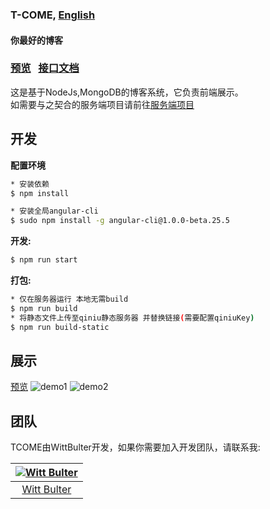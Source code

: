 ### T-COME,  [English](https://github.com/WittBulter/tcome-frontend/blob/master/README.md)
#### 你最好的博客


### [预览](http://wittsay.cc/)  &nbsp;  [接口文档](http://wittsay.cc/doc)  &nbsp;

这是基于NodeJs,MongoDB的博客系统，它负责前端展示。  
如需要与之契合的服务端项目请前往[服务端项目](https://github.com/WittBulter/sails-blog/)


## 开发
**配置环境**
```sh
* 安装依赖
$ npm install

* 安装全局angular-cli
$ sudo npm install -g angular-cli@1.0.0-beta.25.5
```


**开发:**
```sh
$ npm run start
```

**打包:**
```sh
* 仅在服务器运行 本地无需build
$ npm run build
* 将静态文件上传至qiniu静态服务器 并替换链接(需要配置qiniuKey)
$ npm run build-static
```

## 展示
[预览](http://wittsay.cc/) 
![demo1](http://static.wittsay.cc/tcome-demo-1.png)
![demo2](http://static.wittsay.cc/tcome-demo-2.png)

## 团队
TCOME由WittBulter开发，如果你需要加入开发团队，请联系我:

[![Witt Bulter](http://obqqxnnm4.bkt.clouddn.com/11304944.gif?imageView2/1/w/100)](https://github.com/WittBulter) |  
:---:|
[Witt Bulter](https://github.com/WittBulter) |




